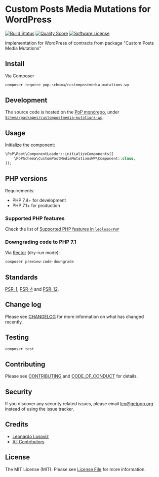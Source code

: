 # Custom Posts Media Mutations for WordPress

[![Build Status][ico-travis]][link-travis]
[![Quality Score][ico-code-quality]][link-code-quality]
[![Software License][ico-license]](LICENSE.md)

<!--
[![Latest Version on Packagist][ico-version]][link-packagist]
[![Coverage Status][ico-scrutinizer]][link-scrutinizer]
[![Total Downloads][ico-downloads]][link-downloads]
-->

Implementation for WordPress of contracts from package "Custom Posts Media Mutations"

## Install

Via Composer

``` bash
composer require pop-schema/custompostmedia-mutations-wp
```

## Development

The source code is hosted on the [PoP monorepo](https://github.com/leoloso/PoP), under [`Schema/packages/custompostmedia-mutations-wp`](https://github.com/leoloso/PoP/tree/master/layers/Schema/packages/custompostmedia-mutations-wp).

## Usage

Initialize the component:

``` php
\PoP\Root\ComponentLoader::initializeComponents([
    \PoPSchema\CustomPostMediaMutationsWP\Component::class,
]);
```

## PHP versions

Requirements:

- PHP 7.4+ for development
- PHP 7.1+ for production

### Supported PHP features

Check the list of [Supported PHP features in `leoloso/PoP`](https://github.com/leoloso/PoP/#supported-php-features)

### Downgrading code to PHP 7.1

Via [Rector](https://github.com/rectorphp/rector) (dry-run mode):

```bash
composer preview-code-downgrade
```

## Standards

[PSR-1](https://www.php-fig.org/psr/psr-1), [PSR-4](https://www.php-fig.org/psr/psr-4) and [PSR-12](https://www.php-fig.org/psr/psr-12).

## Change log

Please see [CHANGELOG](CHANGELOG.md) for more information on what has changed recently.

## Testing

``` bash
composer test
```

## Contributing

Please see [CONTRIBUTING](CONTRIBUTING.md) and [CODE_OF_CONDUCT](CODE_OF_CONDUCT.md) for details.

## Security

If you discover any security related issues, please email leo@getpop.org instead of using the issue tracker.

## Credits

- [Leonardo Losoviz][link-author]
- [All Contributors][link-contributors]

## License

The MIT License (MIT). Please see [License File](LICENSE.md) for more information.

[ico-version]: https://img.shields.io/packagist/v/pop-schema/custompostmedia-mutations-wp.svg?style=flat-square
[ico-license]: https://img.shields.io/badge/license-MIT-brightgreen.svg?style=flat-square
[ico-travis]: https://img.shields.io/travis/pop-schema/custompostmedia-mutations-wp/master.svg?style=flat-square
[ico-scrutinizer]: https://img.shields.io/scrutinizer/coverage/g/pop-schema/custompostmedia-mutations-wp.svg?style=flat-square
[ico-code-quality]: https://img.shields.io/scrutinizer/g/pop-schema/custompostmedia-mutations-wp.svg?style=flat-square
[ico-downloads]: https://img.shields.io/packagist/dt/pop-schema/custompostmedia-mutations-wp.svg?style=flat-square

[link-packagist]: https://packagist.org/packages/pop-schema/custompostmedia-mutations-wp
[link-travis]: https://travis-ci.org/pop-schema/custompostmedia-mutations-wp
[link-scrutinizer]: https://scrutinizer-ci.com/g/pop-schema/custompostmedia-mutations-wp/code-structure
[link-code-quality]: https://scrutinizer-ci.com/g/pop-schema/custompostmedia-mutations-wp
[link-downloads]: https://packagist.org/packages/pop-schema/custompostmedia-mutations-wp
[link-author]: https://github.com/leoloso
[link-contributors]: ../../../../../../contributors
